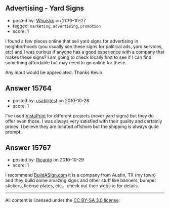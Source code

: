 ## Advertising - Yard Signs

- posted by: [Whoiskb](https://stackexchange.com/users/-1/5086-whoiskb) on 2010-10-27
- tagged: `marketing`, `advertising`, `promotion`
- score: 1

I found a few places online that sell yard signs for advertising in neighborhoods (you usually see these signs for political ads, yard services, etc) and I was curious if anyone has a good experience with a company that makes these signs?  I am going to check locally first to see if I can find something affordable but may need to go online for these.

Any input would be appreciated.
Thanks
Kevin


## Answer 15764

- posted by: [usabilitest](https://stackexchange.com/users/-1/3024-usabilitest) on 2010-10-28
- score: 1

<p>I've used <a href="http://VistaPrint.com" rel="nofollow">VistaPrint</a> for different projects (never yard signs) but they do offer even those. I was always very satisfied with their quality and certainly prices. I believe they are located offshore but the shipping is always quite prompt.</p>



## Answer 15767

- posted by: [Ricardo](https://stackexchange.com/users/-1/42-ricardo) on 2010-10-29
- score: 1

<p>I recommend <a href="http://www.buildasign.com/" rel="nofollow">BuildASign.com</a> it is a company from Austin, TX (my town) and they build some amazing signs and other stuff like banners, bumper stickers, license plates, etc... check out their website for details.</p>




---

All content is licensed under the [CC BY-SA 3.0 license](https://creativecommons.org/licenses/by-sa/3.0/).
